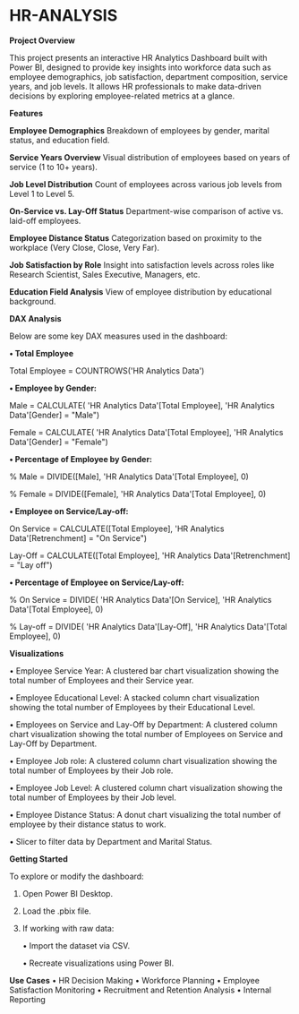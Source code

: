 # HR-ANALYSIS

**Project Overview**

This project presents an interactive HR Analytics Dashboard built with Power BI, designed to provide key insights into workforce data such as employee demographics, job satisfaction, department composition, service years, and job levels. It allows HR professionals to make data-driven decisions by exploring employee-related metrics at a glance.

**Features**

**Employee Demographics**
Breakdown of employees by gender, marital status, and education field. 

**Service Years Overview**
Visual distribution of employees based on years of service (1 to 10+ years).

**Job Level Distribution**
Count of employees across various job levels from Level 1 to Level 5.

**On-Service vs. Lay-Off Status**
Department-wise comparison of active vs. laid-off employees.

**Employee Distance Status**
Categorization based on proximity to the workplace (Very Close, Close, Very Far).

**Job Satisfaction by Role**
Insight into satisfaction levels across roles like Research Scientist, Sales Executive, Managers, etc.

**Education Field Analysis**
View of employee distribution by educational background.


**DAX Analysis**

Below are some key DAX measures used in the dashboard:

**•	Total Employee**

Total Employee = COUNTROWS('HR Analytics Data')


**•	Employee by Gender:**

Male = CALCULATE( 'HR Analytics Data'[Total Employee], 'HR Analytics Data'[Gender] = "Male")


Female = CALCULATE( 'HR Analytics Data'[Total Employee], 'HR Analytics Data'[Gender] = "Female")


**•	Percentage of Employee by Gender:**

% Male = DIVIDE([Male], 'HR Analytics Data'[Total Employee], 0)


% Female = DIVIDE([Female], 'HR Analytics Data'[Total Employee], 0)


**•	Employee on Service/Lay-off:**

On Service = CALCULATE([Total Employee], 'HR Analytics Data'[Retrenchment] = "On Service")


Lay-Off = CALCULATE([Total Employee], 'HR Analytics Data'[Retrenchment] = "Lay off")


**•	Percentage of Employee on Service/Lay-off:**

% On Service = DIVIDE( 'HR Analytics Data'[On Service], 'HR Analytics Data'[Total Employee], 0)


% Lay-off = DIVIDE( 'HR Analytics Data'[Lay-Off], 'HR Analytics Data'[Total Employee], 0)



**Visualizations**

•	Employee Service Year: A clustered bar chart visualization showing the total number of Employees and their Service year.

•	Employee Educational Level: A stacked column chart visualization showing the total number of Employees by their Educational Level.

•	Employees on Service and Lay-Off by Department: A clustered column chart visualization showing the total number of Employees on Service and Lay-Off by Department.

•	Employee Job role: A clustered column chart visualization showing the total number of Employees by their Job role.

•	Employee Job Level: A clustered column chart visualization showing the total number of Employees by their Job level.

•	Employee Distance Status: A donut chart visualizing the total number of employee by their distance status to work.

•	Slicer to filter data by Department and Marital Status.


**Getting Started**

To explore or modify the dashboard:

  1.  Open Power BI Desktop.

  2.  Load the .pbix file.

  3.  If working with raw data:

      •  Import the dataset via CSV.

      •  Recreate visualizations using Power BI.

**Use Cases**
•  HR Decision Making
•  Workforce Planning
•  Employee Satisfaction Monitoring
•  Recruitment and Retention Analysis
•  Internal Reporting


